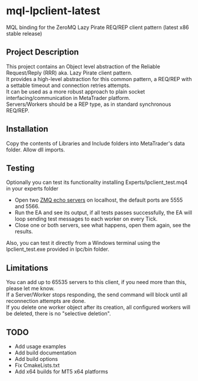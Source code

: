 # mql-lpclient-latest
MQL binding for the ZeroMQ Lazy Pirate REQ/REP client pattern (latest x86 stable release)

## Project Description

This project contains an Object level abstraction of the Reliable Request/Reply (RRR) aka. Lazy Pirate client pattern.\
It provides a high-level abstraction for this common pattern, a REQ/REP with a settable timeout and connection retries attempts.\
It can be used as a more robust approach to plain socket interfacing/communication in MetaTrader platform.\
Servers/Workers should be a REP type, as in standard synchronous REQ/REP.

## Installation

Copy the contents of Libraries and Include folders into MetaTrader's data folder.
Allow dll imports.

## Testing
Optionally you can test its functionality installing Experts/lpclient_test.mq4 in your experts folder

- Open two [ZMQ echo servers](http://zguide.zeromq.org/py:lpserver) on localhost, the default ports are 5555 and 5566.
- Run the EA and see its output, if all tests passes successfully, the EA will loop sending test messages
to each worker on every Tick.
- Close one or both servers, see what happens, open them again, see the results.

Also, you can test it directly from a Windows terminal using the lpclient_test.exe provided in lpc/bin folder.

## Limitations
You can add up to 65535 servers to this client, if you need more than this, please let me know.\
If a Server/Worker stops responding, the send command will block until all reconnection attempts are done.\
If you delete one worker object after its creation, all configured workers will be deleted, there is no "selective deletion".

## TODO
- Add usage examples
- Add build documentation
- Add build options
- Fix CmakeLists.txt
- Add x64 builds for MT5 x64 platforms
